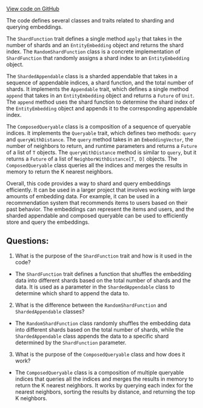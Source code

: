 [View code on GitHub](https://github.com/misbahsy/the-algorithm/ann/src/main/scala/com/twitter/ann/common/ShardApi.scala)

The code defines several classes and traits related to sharding and querying embeddings. 

The `ShardFunction` trait defines a single method `apply` that takes in the number of shards and an `EntityEmbedding` object and returns the shard index. The `RandomShardFunction` class is a concrete implementation of `ShardFunction` that randomly assigns a shard index to an `EntityEmbedding` object.

The `ShardedAppendable` class is a sharded appendable that takes in a sequence of appendable indices, a shard function, and the total number of shards. It implements the `Appendable` trait, which defines a single method `append` that takes in an `EntityEmbedding` object and returns a `Future` of `Unit`. The `append` method uses the shard function to determine the shard index of the `EntityEmbedding` object and appends it to the corresponding appendable index.

The `ComposedQueryable` class is a composition of a sequence of queryable indices. It implements the `Queryable` trait, which defines two methods: `query` and `queryWithDistance`. The `query` method takes in an `EmbeddingVector`, the number of neighbors to return, and runtime parameters and returns a `Future` of a list of `T` objects. The `queryWithDistance` method is similar to `query`, but it returns a `Future` of a list of `NeighborWithDistance[T, D]` objects. The `ComposedQueryable` class queries all the indices and merges the results in memory to return the K nearest neighbors.

Overall, this code provides a way to shard and query embeddings efficiently. It can be used in a larger project that involves working with large amounts of embedding data. For example, it can be used in a recommendation system that recommends items to users based on their past behavior. The embeddings can represent the items and users, and the sharded appendable and composed queryable can be used to efficiently store and query the embeddings.
## Questions: 
 1. What is the purpose of the `ShardFunction` trait and how is it used in the code?
- The `ShardFunction` trait defines a function that shuffles the embedding data into different shards based on the total number of shards and the data. It is used as a parameter in the `ShardedAppendable` class to determine which shard to append the data to.

2. What is the difference between the `RandomShardFunction` and `ShardedAppendable` classes?
- The `RandomShardFunction` class randomly shuffles the embedding data into different shards based on the total number of shards, while the `ShardedAppendable` class appends the data to a specific shard determined by the `ShardFunction` parameter.

3. What is the purpose of the `ComposedQueryable` class and how does it work?
- The `ComposedQueryable` class is a composition of multiple queryable indices that queries all the indices and merges the results in memory to return the K nearest neighbors. It works by querying each index for the nearest neighbors, sorting the results by distance, and returning the top K neighbors.